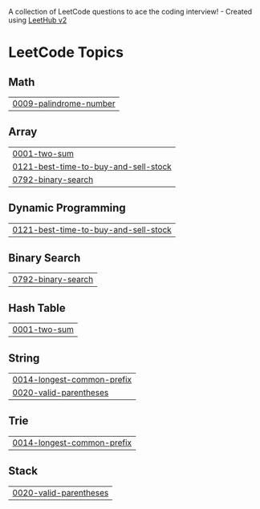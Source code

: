 A collection of LeetCode questions to ace the coding interview! - Created using [LeetHub v2](https://github.com/arunbhardwaj/LeetHub-2.0)
<!---LeetCode Topics Start-->
# LeetCode Topics
## Math
|  |
| ------- |
| [0009-palindrome-number](https://github.com/LuigiJoseph/Leetcode-submission/tree/master/0009-palindrome-number) |
## Array
|  |
| ------- |
| [0001-two-sum](https://github.com/LuigiJoseph/Leetcode-submission/tree/master/0001-two-sum) |
| [0121-best-time-to-buy-and-sell-stock](https://github.com/LuigiJoseph/Leetcode-submission/tree/master/0121-best-time-to-buy-and-sell-stock) |
| [0792-binary-search](https://github.com/LuigiJoseph/Leetcode-submission/tree/master/0792-binary-search) |
## Dynamic Programming
|  |
| ------- |
| [0121-best-time-to-buy-and-sell-stock](https://github.com/LuigiJoseph/Leetcode-submission/tree/master/0121-best-time-to-buy-and-sell-stock) |
## Binary Search
|  |
| ------- |
| [0792-binary-search](https://github.com/LuigiJoseph/Leetcode-submission/tree/master/0792-binary-search) |
## Hash Table
|  |
| ------- |
| [0001-two-sum](https://github.com/LuigiJoseph/Leetcode-submission/tree/master/0001-two-sum) |
## String
|  |
| ------- |
| [0014-longest-common-prefix](https://github.com/LuigiJoseph/Leetcode-submission/tree/master/0014-longest-common-prefix) |
| [0020-valid-parentheses](https://github.com/LuigiJoseph/Leetcode-submission/tree/master/0020-valid-parentheses) |
## Trie
|  |
| ------- |
| [0014-longest-common-prefix](https://github.com/LuigiJoseph/Leetcode-submission/tree/master/0014-longest-common-prefix) |
## Stack
|  |
| ------- |
| [0020-valid-parentheses](https://github.com/LuigiJoseph/Leetcode-submission/tree/master/0020-valid-parentheses) |
<!---LeetCode Topics End-->